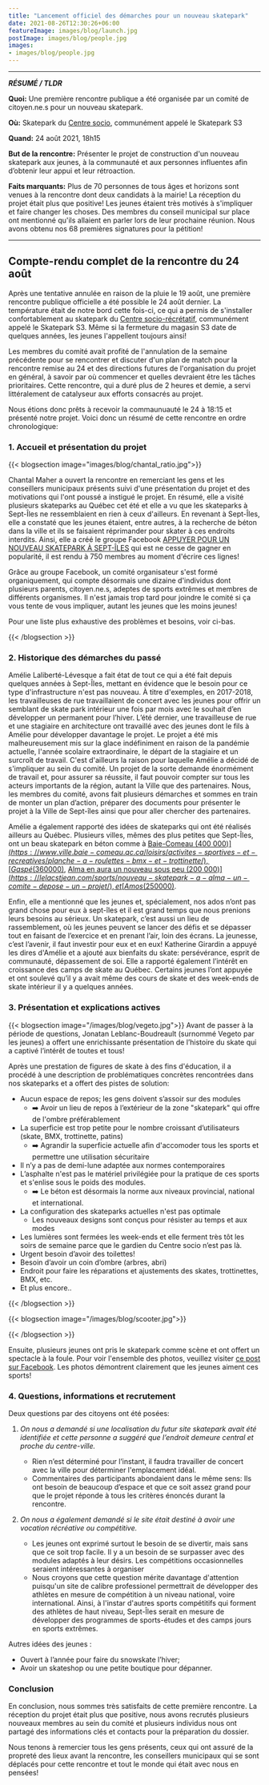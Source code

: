 ```yaml
---
title: "Lancement officiel des démarches pour un nouveau skatepark"
date: 2021-08-26T12:30:26+06:00
featureImage: images/blog/launch.jpg
postImage: images/blog/people.jpg
images:
- images/blog/people.jpg
---
```


---

***RÉSUMÉ / TLDR***

**Quoi:** Une première rencontre publique a été organisée par un comité de citoyen.ne.s pour un nouveau skatepark.

**Où:** Skatepark du [Centre socio](https://ville.sept-iles.qc.ca/fr/plateaux-recreatifs_235/), communément appelé le Skatepark S3

**Quand:** 24 août 2021, 18h15

**But de la rencontre:** Présenter le projet de construction d'un nouveau skatepark aux jeunes, à la communauté et aux personnes influentes afin d’obtenir leur appui et leur rétroaction.

**Faits marquants:** Plus de 70 personnes de tous âges et horizons sont venues
à la rencontre dont deux candidats à la mairie! La réception du projet était plus que positive! Les jeunes étaient
très motivés à s'impliquer et faire changer les choses. Des membres du conseil
municipal sur place ont mentionné qu'ils allaient en parler lors de leur prochaine
réunion. Nous avons obtenu nos 68 premières signatures pour la pétition!

---

## Compte-rendu complet de la rencontre du 24 août


Après une tentative annulée en raison de la pluie le 19 août, une première
rencontre publique officielle a été possible le 24 août dernier. La température
était de notre bord cette fois-ci, ce qui a permis de s'installer confortablement au skatepark du [Centre socio-récrétatif](https://ville.sept-iles.qc.ca/fr/plateaux-recreatifs_235/), communément appelé le Skatepark S3. Même si la fermeture du magasin S3 date de quelques années, les jeunes l'appellent toujours ainsi!

Les membres du comité avait profité de l'annulation de la semaine précédente pour
se rencontrer et discuter d'un plan de match pour la rencontre remise au 24 et des
directions futures de l'organisation du projet en général, à savoir par où commencer
et quelles devraient être les tâches prioritaires. Cette rencontre, qui a duré
plus de 2 heures et demie, a servi littéralement de catalyseur aux efforts consacrés au projet.

Nous étions donc prêts à recevoir la commaunuauté le 24 à 18:15 et présenté notre projet. Voici donc un résumé de cette rencontre en ordre chronologique: 

### 1. Accueil et présentation du projet

{{< blogsection image="images/blog/chantal_ratio.jpg">}}

Chantal Maher a ouvert la rencontre en remerciant les gens et les conseillers municipaux présents suivi d'une présentation du projet et des motivations qui l'ont poussé a instigué le projet. En résumé, elle a visité plusieurs skateparks au Québec cet été et elle a vu que les skateparks à Sept-Îles ne ressemblaient en rien à ceux d'ailleurs. En revenant à Sept-Îles, elle a constaté que les jeunes étaient, entre autres, à la recherche de béton dans la ville et ils se faisaient réprimander pour skater à ces endroits interdits. Ainsi, elle a créé le groupe Facebook [APPUYER POUR UN NOUVEAU SKATEPARK À SEPT-ÎLES](https://www.facebook.com/groups/4484303551581236) qui est ne cesse de gagner en popularité, il est rendu à 750 membres au moment d'écrire ces lignes!

Grâce au groupe Facebook, un comité organisateur s'est formé organiquement, qui compte désormais une dizaine d'individus dont plusieurs parents, citoyen.ne.s, adeptes de sports extrêmes et membres de différents organismes. Il n'est jamais trop tard pour joindre le comité si ça vous tente de vous impliquer, autant les jeunes que les moins jeunes!

Pour une liste plus exhaustive des problèmes et besoins, voir ci-bas.

{{< /blogsection >}}

### 2. Historique des démarches du passé

Amélie Laliberté-Lévesque a fait état de tout ce qui a été fait depuis quelques années à Sept-Îles, mettant en évidence que le besoin pour ce type d'infrastructure n'est pas nouveau. À titre d'exemples, en 2017-2018, les travailleuses de rue travaillaient de concert avec les jeunes pour offrir un semblant de skate park intérieur une fois par mois avec le souhait d’en développer un permanent pour l’hiver. L’été dernier, une travailleuse de rue et une stagiaire en architecture ont travaillé avec des jeunes dont le fils à Amélie pour développer davantage le projet. Le projet a été mis malheureusement mis sur la glace indéfiniment en raison de la pandémie actuelle, l'année scolaire extraordinaire, le départ de la stagiaire et un surcroît de travail. C'est d'ailleurs la raison pour laquelle Amélie a décidé de s'impliquer au sein du comité. Un projet de la sorte demande énormément de travail et, pour assurer sa réussite, il faut pouvoir compter sur tous les acteurs importants de la région, autant la Ville que des partenaires. Nous, les membres du comité, avons fait plusieurs démarches et sommes en train de monter un plan d’action, préparer des documents pour présenter le projet à la Ville de Sept-îles ainsi que pour aller chercher des partenaires.

Amélie a également rapporté des idées de skateparks qui ont été réalisés ailleurs au Québec. Plusieurs villes, mêmes des plus petites que Sept-Îles, ont un beau skatepark en béton comme à [Baie-Comeau (400 000$)](https://www.ville.baie-comeau.qc.ca/loisirs/activites-sportives-et-recreatives/planche-a-roulettes-bmx-et-trottinette/), [Gaspé (360 000$)](https://ville.gaspe.qc.ca/2783/skate-et-bmx/skatepark-de-gaspe), [Alma en aura un nouveau sous peu (200 000$)](https://lelacstjean.com/sports/nouveau-skatepark-a-alma-un-comite-depose-un-projet/), et [Amos (250 000$)](https://amos.quebec/medias/Skate-parc-ouverture.pdf).

Enfin, elle a mentionné que les jeunes et, spécialement, nos ados n’ont pas grand chose pour eux à sept-îles et il est grand temps que nous prenions leurs besoins au sérieux. Un skatepark, c’est aussi un lieu de rassemblement, où les jeunes peuvent se lancer des défis et se dépasser tout en faisant de l’exercice et en prenant l’air, loin des écrans. La jeunesse, c’est l’avenir, il faut investir pour eux et en eux! Katherine Girardin a appuyé les dires d'Amélie et a ajouté aux bienfaits du skate: persévérance, esprit de communauté, dépassement de soi. Elle a rapporté également l’intérêt en croissance des camps de skate au Québec. Certains jeunes l’ont appuyée et ont soulevé qu’il y a avait même des cours de skate et des week-ends de skate intérieur il y a quelques années.

### 3. Présentation et explications actives

{{< blogsection image="/images/blog/vegeto.jpg">}}
Avant de passer à la période de questions, Jonatan Leblanc-Boudreault (surnommé Vegeto par les jeunes) a offert une enrichissante présentation de l’histoire du skate qui a captivé l’intérêt de toutes et tous!

Après une prestation de figures de skate à des fins d'éducation, il a procédé à une description de problématiques concrètes rencontrées dans nos skateparks et a offert des pistes de solution:

* Aucun espace de repos; les gens doivent s’assoir sur des modules
  * ➡️ Avoir un lieu de repos à l’extérieur de la zone "skatepark" qui  offre de l'ombre préférablement
* La superficie est trop petite pour le nombre croissant d’utilisateurs (skate, BMX, trottinette, patins)
  * ➡️ Agrandir la superficie actuelle afin d'accomoder tous les sports et permettre une utilisation sécuritaire
* Il n’y a pas de demi-lune adaptée aux normes contemporaires
* L’asphalte n'est pas le matériel privilégiée pour la pratique de ces sports et s'enlise sous le poids des modules.
  * ➡️ Le béton est désormais la norme aux niveaux provincial, national et international.
* La configuration des skateparks actuelles n'est pas optimale
  * Les nouveaux designs sont conçus pour résister au temps et aux modes
* Les lumières sont fermées les week-ends et elle ferment très tôt les soirs de semaine parce que le gardien du Centre socio n’est pas là.
* Urgent besoin d’avoir des toilettes!
* Besoin d’avoir un coin d’ombre (arbres, abri)
* Endroit pour faire les réparations et ajustements des skates, trottinettes, BMX, etc.
* Et plus encore..

{{< /blogsection >}}

{{< blogsection image="/images/blog/scooter.jpg">}}



{{< /blogsection >}}

Ensuite, plusieurs jeunes ont pris le skatepark comme scène et ont offert un spectacle à la foule. Pour voir l'ensemble des photos, veuillez visiter [ce post sur Facebook](https://www.facebook.com/groups/4484303551581236/permalink/4544500498894874/). Les photos démontrent clairement que les jeunes aiment ces sports!

### 4. Questions, informations et recrutement

Deux questions par des citoyens ont été posées:

1. *On nous a demandé si une localisation du futur site skatepark avait été identifiée et cette personne a suggéré que l’endroit demeure central et proche du centre-ville.*
   * Rien n’est déterminé pour l’instant, il faudra travailler de concert avec la ville pour déterminer l'emplacement idéal.
   * Commentaires des participants abondaient dans le même sens: Ils ont besoin de beaucoup d’espace et que ce soit assez grand pour que le projet réponde à tous les critères énoncés durant la rencontre.

2. *On nous a également demandé si le site était destiné à avoir une vocation récréative ou compétitive.*
   * Les jeunes ont exprimé surtout le besoin de se divertir, mais sans que ce soit trop facile. Il y a un besoin de se surpasser avec des modules adaptés à leur désirs. Les compétitions occasionnelles seraient intéressantes à organiser
   * Nous croyons que cette question mérite davantage d'attention puisqu'un site de calibre professionel permettrait de développer des athlètes en mesure de compétition à un niveau national, voire international. Ainsi, à l'instar d'autres sports compétitifs qui forment des athlètes de haut niveau, Sept-Îles serait en mesure de développer des programmes de sports-études et des camps jours en sports extrêmes.

Autres idées des jeunes :
* Ouvert à l’année pour faire du snowskate l’hiver;
* Avoir un skateshop ou une petite boutique pour dépanner.


### Conclusion

En conclusion, nous sommes très satisfaits de cette première rencontre. La réception du projet était plus que positive, nous avons recrutés plusieurs nouveaux membres au sein du comité et plusieurs individus nous ont partagé des informations clés et contacts pour la préparation du dossier.

Nous tenons à remercier tous les gens présents, ceux qui ont assuré de la propreté des lieux avant la rencontre, les conseillers municipaux qui se sont déplacés pour cette rencontre et tout le monde qui était avec nous en pensées!
